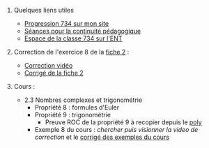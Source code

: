 1. Quelques liens utiles 
    * [Progression 734 sur mon site](http://www.frederic-junier.org/TS2020/Progression/TS_2020.html)
    * [Séances pour la continuité pédagogique](https://frederic-junier.github.io/TS-2019-2020/)
    * [Espace de la classe 734 sur l'ENT]()


2. Correction de l'exercice 8 de la [fiche 2](http://frederic-junier.org/TS2020/Cours/TSComplexesPart2Cours2019V1Eleve-Web.pdf) :
   * [Correction vidéo](https://tube.ac-lyon.fr/videos/watch/3b54e7a1-bc58-44f6-a7c6-79cce87f87c3)
   * [Corrigé de la fiche 2](https://frederic-junier.github.io/TS-2019-2020/ComplexesPartie2/CorrigeFiche2.pdf)

3. Cours :
    * 2.3 Nombres complexes et trigonométrie 
      * Propriété 8 : formules d'Euler
      * Propriété 9 :  trigonométrie
        * Preuve ROC de la propriété 9 à recopier depuis le [poly](http://frederic-junier.org/TS2020/Cours/TSComplexesPart2Cours2019V1Eleve-Web.pdf)
      * Exemple 8 du cours : _chercher puis visionner la video de correction_  et le [corrigé des exemples du cours](https://frederic-junier.github.io/TS-2019-2020/ComplexesPartie2/Corrige-Cours-ComplexesPartie2-2019.pdf)
